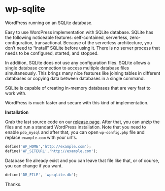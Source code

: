 
# wp-sqlite

WordPress running on an SQLite database.

Easy to use WordPress implementation with SQLite database.  SQLite has the following noticeable features: self-contained, serverless, zero-configuration, transactional. Because of the serverless architecture, you don’t need to “install” SQLite before using it. There is no server process that needs to be configured, started, and stopped.

In addition, SQLite does not use any configuration files. SQLite allows a single database connection to access multiple database files simultaneously. This brings many nice features like joining tables in different databases or copying data between databases in a single command.

SQLite is capable of creating in-memory databases that are very fast to work with.

WordPress is much faster and secure with this kind of implementation. 

**Installation**

Grab the last source code on our [release page](https://github.com/stokry/wp-sqlite/releases).   After that, you can unzip the files and run a standard WordPress installation. Note that you need to enable `pdo_mysql` and after that, you can open `wp-config.php` file and replace `example.com` with your url's. 

```python
define('WP_HOME','http://example.com');
define('WP_SITEURL','http://example.com');
```
Database file already exist and you can leave that file like that, or of course, you can change if you want.

```python
define('DB_FILE', 'wpsqlite.db');
```
Thanks.

